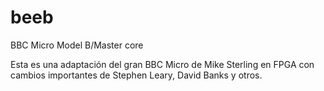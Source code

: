 # beeb
BBC Micro Model B/Master core

Esta es una adaptación del gran BBC Micro de Mike Sterling en FPGA con cambios importantes de Stephen Leary, David Banks y otros.
